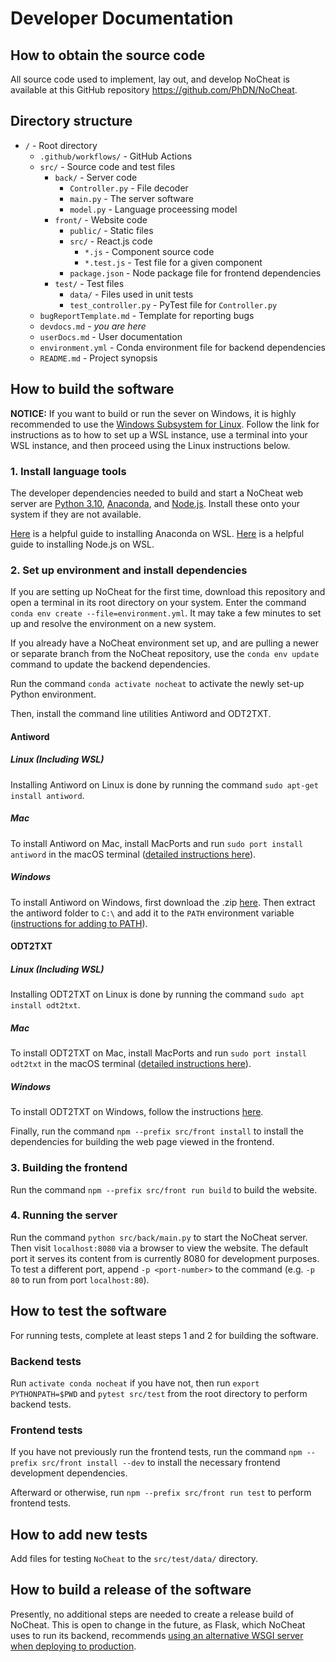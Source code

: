 # Developer Documentation

## How to obtain the source code
All source code used to implement, lay out, and develop NoCheat is available at this GitHub repository https://github.com/PhDN/NoCheat.

## Directory structure
- `/` - Root directory
  - `.github/workflows/` - GitHub Actions
  - `src/` - Source code and test files
    - `back/` - Server code
      - `Controller.py` - File decoder
      - `main.py` - The server software
      - `model.py` - Language proceessing model
    - `front/` - Website code
      - `public/` - Static files
      - `src/` - React.js code
        - `*.js` - Component source code
        - `*.test.js` - Test file for a given component
      - `package.json` - Node package file for frontend dependencies
    - `test/` - Test files
      - `data/` - Files used in unit tests
      - `test_controller.py` - PyTest file for `Controller.py`
  - `bugReportTemplate.md` - Template for reporting bugs
  - `devdocs.md` - *you are here*
  - `userDocs.md` - User documentation
  - `environment.yml` - Conda environment file for backend dependencies
  - `README.md` - Project synopsis

## How to build the software
**NOTICE:** If you want to build or run the sever on Windows, it is highly recommended to use the [Windows Subsystem for Linux](https://learn.microsoft.com/en-us/windows/wsl/install). Follow the link for instructions as to how to set up a WSL instance, use a terminal into your WSL instance, and then proceed using the Linux instructions below.

### 1. Install language tools
The developer dependencies needed to build and start a NoCheat web server are [Python 3.10](https://www.python.org/downloads/), [Anaconda](https://www.anaconda.com/download), and [Node.js](https://nodejs.org/en/download/). Install these onto your system if they are not available.

[Here](https://gist.github.com/kauffmanes/5e74916617f9993bc3479f401dfec7da) is a helpful guide to installing Anaconda on WSL. [Here](https://learn.microsoft.com/en-us/windows/dev-environment/javascript/nodejs-on-wsl) is a helpful guide to installing Node.js on WSL.

### 2. Set up environment and install dependencies
If you are setting up NoCheat for the first time, download this repository and open a terminal in its root directory on your system. Enter the command `conda env create --file=environment.yml`. It may take a few minutes to set up and resolve the environment on a new system.

If you already have a NoCheat environment set up, and are pulling a newer or separate branch from the NoCheat repository, use the `conda env update` command to update the backend dependencies.

Run the command `conda activate nocheat` to activate the newly set-up Python environment.

Then, install the command line utilities Antiword and ODT2TXT.
#### Antiword
##### Linux (Including WSL)
Installing Antiword on Linux is done by running the command `sudo apt-get install antiword`.
##### Mac
To install Antiword on Mac, install MacPorts and run `sudo port install antiword` in the macOS terminal ([detailed instructions here](https://ports.macports.org/port/antiword/)).
##### Windows
To install Antiword on Windows, first download the .zip [here](https://www.softpedia.com/get/Office-tools/Other-Office-Tools/Antiword.shtml).
Then extract the antiword folder to `C:\` and add it to the `PATH` environment variable ([instructions for adding to PATH](https://www.architectryan.com/2018/03/17/add-to-the-path-on-windows-10/)).
#### ODT2TXT
##### Linux (Including WSL)
Installing ODT2TXT on Linux is done by running the command `sudo apt install odt2txt`.
##### Mac
To install ODT2TXT on Mac, install MacPorts and run `sudo port install odt2txt` in the macOS terminal ([detailed instructions here](https://ports.macports.org/port/odt2txt/)).
##### Windows
To install ODT2TXT on Windows, follow the instructions [here](https://github.com/dstosberg/odt2txt/blob/master/INSTALL).

Finally, run the command `npm --prefix src/front install` to install the dependencies for building the web page viewed in the frontend.

### 3. Building the frontend
Run the command `npm --prefix src/front run build` to build the website.

### 4. Running the server
Run the command `python src/back/main.py` to start the NoCheat server. Then visit `localhost:8080` via a browser to view the website. The default port it serves its content from is currently 8080 for development purposes. To test a different port, append `-p <port-number>` to the command (e.g. `-p 80` to run from port `localhost:80`).

## How to test the software
For running tests, complete at least steps 1 and 2 for building the software.

### Backend tests
Run `activate conda nocheat` if you have not, then run `export PYTHONPATH=$PWD` and `pytest src/test` from the root directory to perform backend tests.

### Frontend tests
If you have not previously run the frontend tests, run the command `npm --prefix src/front install --dev` to install the necessary frontend development dependencies.

Afterward or otherwise, run `npm --prefix src/front run test` to perform frontend tests.

## How to add new tests
Add files for testing `NoCheat` to the `src/test/data/` directory.

## How to build a release of the software
Presently, no additional steps are needed to create a release build of NoCheat. This is open to change in the future, as Flask, which NoCheat uses to run its backend, recommends [using an alternative WSGI server when deploying to production](https://flask.palletsprojects.com/en/2.2.x/tutorial/deploy/).
